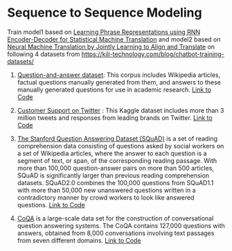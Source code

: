 # Sequence to Sequence Modeling 

Train model1 based on [Learning Phrase Representations using RNN Encoder-Decoder for Statistical Machine Translation](https://arxiv.org/abs/1406.1078) and model2 based on [Neural Machine Translation by Jointly Learning to Align and Translate](https://arxiv.org/abs/1409.0473) on  following 4 datasets from https://kili-technology.com/blog/chatbot-training-datasets/

1.  [Question-and-answer dataset](http://www.cs.cmu.edu/~ark/QA-data/): This corpus includes Wikipedia articles, factual questions manually generated from them, and answers to these manually generated questions for use in academic research.
    [Link to Code](Question_Answer_Seq_2_Seq)

2. [Customer Support on Twitter](https://www.kaggle.com/thoughtvector/customer-support-on-twitter) : This Kaggle dataset includes more than 3 million tweets and responses from leading brands on Twitter.
    [Link to Code](Twitter_Seq_2_Seq)

3. [The Stanford Question Answering Dataset (SQuAD)](https://rajpurkar.github.io/SQuAD-explorer/) is a set of reading comprehension data consisting of questions asked by social workers on a set of Wikipedia articles, where the answer to each question is a segment of text, or span, of the corresponding reading passage. With more than 100,000 question-answer pairs on more than 500 articles, SQuAD is significantly larger than previous reading comprehension datasets. SQuAD2.0 combines the 100,000 questions from SQuAD1.1 with more than 50,000 new unanswered questions written in a contradictory manner by crowd workers to look like answered questions.
    [Link to Code](SQuAD_Seq_2_Seq)

4. [CoQA](https://stanfordnlp.github.io/coqa/) is a large-scale data set for the construction of conversational question answering systems. The CoQA contains 127,000 questions with answers, obtained from 8,000 conversations involving text passages from seven different domains.
    [Link to Code](CoQA_Seq_2_Seq)
